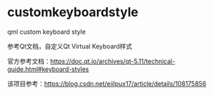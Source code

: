 # customkeyboardstyle
qml custom keyboard style

参考Qt文档，自定义Qt Virtual Keyboard样式

官方参考文档：https://doc.qt.io/archives/qt-5.11/technical-guide.html#keyboard-styles

该项目参考：https://blog.csdn.net/eiilpux17/article/details/108175856
